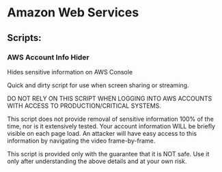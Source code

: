 # Amazon Web Services

## Scripts:

### AWS Account Info Hider
Hides sensitive information on AWS Console

Quick and dirty script for use when screen sharing or streaming.

DO NOT RELY ON THIS SCRIPT WHEN LOGGING INTO AWS ACCOUNTS WITH ACCESS TO PRODUCTION/CRITICAL SYSTEMS.

This script does not provide removal of sensitive information 100% of the time, nor is it extensively tested.
Your account information WILL be briefly visible on each page load.
An attacker will have easy access to this information by navigating the video frame-by-frame.

This script is provided only with the guarantee that it is NOT safe. Use it only after understanding the above details and at your own risk.

